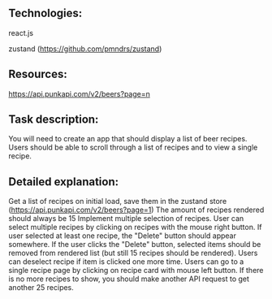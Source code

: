 ## Technologies:

react.js

zustand (https://github.com/pmndrs/zustand)

## Resources:

https://api.punkapi.com/v2/beers?page=n

## Task description:

You will need to create an app that should display a list of beer recipes. Users should be able to
scroll through a list of recipes and to view a single recipe.

## Detailed explanation:

Get a list of recipes on initial load, save them in the zustand store
(https://api.punkapi.com/v2/beers?page=1)
The amount of recipes rendered should always be 15
Implement multiple selection of recipes. User can select multiple recipes by clicking on
recipes with the mouse right button. If user selected at least one recipe, the "Delete"
button should appear somewhere.
If the user clicks the "Delete" button, selected items should be removed from rendered
list (but still 15 recipes should be rendered).
Users can deselect recipe if item is clicked one more time.
Users can go to a single recipe page by clicking on recipe card with mouse left button.
If there is no more recipes to show, you should make another API request to get another
25 recipes.

